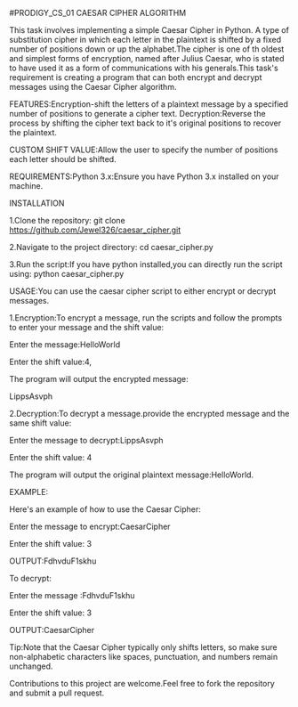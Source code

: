 #PRODIGY_CS_01
CAESAR CIPHER ALGORITHM

This task involves implementing a simple Caesar Cipher in Python. A type of substitution cipher in which each letter in the plaintext is shifted by a fixed number of positions down or up the alphabet.The cipher is one of th oldest and simplest forms of encryption, named after Julius Caesar, who is stated to have used it as a form of communications with his generals.This task's requirement is creating a program that can both encrypt and decrypt messages using the Caesar Cipher algorithm.


FEATURES:Encryption-shift the letters of a plaintext message by a specified number of positions to generate a cipher text.
Decryption:Reverse the process by shifting the cipher text back  to it's original positions to recover the plaintext.


CUSTOM SHIFT VALUE:Allow the user to specify the number of positions each letter should be shifted.


REQUIREMENTS:Python 3.x:Ensure you have Python 3.x installed on your machine.


INSTALLATION

1.Clone the repository: git clone https://github.com/Jewel326/caesar_cipher.git

2.Navigate to the project directory: cd caesar_cipher.py

3.Run the script:If you have python installed,you can directly run the script using: python caesar_cipher.py

USAGE:You can use the caesar cipher script to either encrypt or decrypt messages.

1.Encryption:To encrypt a message, run the scripts and follow the prompts to enter your message and the shift value:

Enter the message:HelloWorld

Enter the shift value:4, 

The program will output the encrypted message:

LippsAsvph

2.Decryption:To decrypt a message.provide the encrypted message and the same shift value:

Enter the message to decrypt:LippsAsvph

Enter the shift value: 4

The program will output the original plaintext message:HelloWorld.



EXAMPLE:

Here's an example of how to use the Caesar Cipher:

Enter the message to encrypt:CaesarCipher

Enter the shift value: 3

OUTPUT:FdhvduF1skhu

To decrypt:

Enter the message :FdhvduF1skhu

Enter the shift value: 3

OUTPUT:CaesarCipher

Tip:Note that the Caesar Cipher typically only shifts letters, so make sure non-alphabetic characters like spaces, punctuation, and numbers remain unchanged.

Contributions to this project are welcome.Feel free to fork the repository and submit a pull request.







